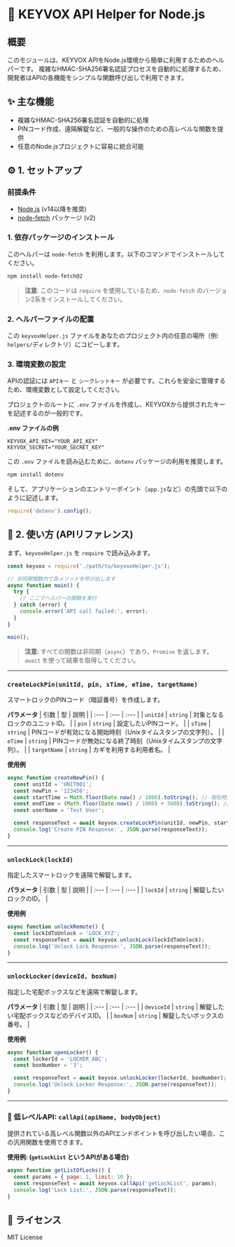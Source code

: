   # 🔑 KEYVOX API Helper for Node.js

## 概要

このモジュールは、KEYVOX APIをNode.js環境から簡単に利用するためのヘルパーです。
複雑なHMAC-SHA256署名認証プロセスを自動的に処理するため、開発者はAPIの各機能をシンプルな関数呼び出しで利用できます。

## ✨ 主な機能

* 複雑なHMAC-SHA256署名認証を自動的に処理
* PINコード作成、遠隔解錠など、一般的な操作のための高レベルな関数を提供
* 任意のNode.jsプロジェクトに容易に統合可能

## ⚙️ 1. セットアップ

### 前提条件

* [Node.js](https://nodejs.org/) (v14以降を推奨)
* [node-fetch](https://www.npmjs.com/package/node-fetch) パッケージ (v2)

### 1. 依存パッケージのインストール

このヘルパーは `node-fetch` を利用します。以下のコマンドでインストールしてください。

```bash
npm install node-fetch@2
```
> **注意**: このコードは `require` を使用しているため、`node-fetch` のバージョン2系をインストールしてください。

### 2. ヘルパーファイルの配置

この `keyvoxHelper.js` ファイルをあなたのプロジェクト内の任意の場所（例: `helpers/`ディレクトリ）にコピーします。

### 3. 環境変数の設定

APIの認証には `APIキー` と `シークレットキー` が必要です。これらを安全に管理するため、環境変数として設定してください。

プロジェクトのルートに `.env` ファイルを作成し、KEYVOXから提供されたキーを記述するのが一般的です。

**.env ファイルの例**
```
KEYVOX_API_KEY="YOUR_API_KEY"
KEYVOX_SECRET="YOUR_SECRET_KEY"
```

この `.env` ファイルを読み込むために、`dotenv` パッケージの利用を推奨します。

```bash
npm install dotenv
```

そして、アプリケーションのエントリーポイント（`app.js`など）の先頭で以下のように記述します。
```javascript
require('dotenv').config();
```

## 🚀 2. 使い方 (APIリファレンス)

まず、`keyvoxHelper.js` を `require` で読み込みます。

```javascript
const keyvox = require('./path/to/keyvoxHelper.js');

// 非同期関数内で各メソッドを呼び出します
async function main() {
  try {
    // ここでヘルパーの関数を実行
  } catch (error) {
    console.error('API call failed:', error);
  }
}

main();
```
> **注意**: すべての関数は非同期（`async`）であり、`Promise` を返します。`await` を使って結果を取得してください。

---

### `createLockPin(unitId, pin, sTime, eTime, targetName)`

スマートロックのPINコード（暗証番号）を作成します。

**パラメータ**
| 引数 | 型 | 説明 |
| :--- | :--- | :--- |
| `unitId` | `string` | 対象となるロックのユニットID。 |
| `pin` | `string` | 設定したいPINコード。 |
| `sTime` | `string` | PINコードが有効になる開始時刻（Unixタイムスタンプの文字列）。 |
| `eTime` | `string` | PINコードが無効になる終了時刻（Unixタイムスタンプの文字列）。 |
| `targetName` | `string` | カギを利用する利用者名。 |

**使用例**
```javascript
async function createNewPin() {
  const unitId = 'UNIT001';
  const newPin = '123456';
  const startTime = Math.floor(Date.now() / 1000).toString(); // 現在時刻
  const endTime = (Math.floor(Date.now() / 1000) + 3600).toString(); // 1時間後
  const userName = 'Test User';

  const responseText = await keyvox.createLockPin(unitId, newPin, startTime, endTime, userName);
  console.log('Create PIN Response:', JSON.parse(responseText));
}
```

---

### `unlockLock(lockId)`

指定したスマートロックを遠隔で解錠します。

**パラメータ**
| 引数 | 型 | 説明 |
| :--- | :--- | :--- |
| `lockId` | `string` | 解錠したいロックのID。 |

**使用例**
```javascript
async function unlockRemote() {
  const lockIdToUnlock = 'LOCK_XYZ';
  const responseText = await keyvox.unlockLock(lockIdToUnlock);
  console.log('Unlock Lock Response:', JSON.parse(responseText));
}
```

---

### `unlockLocker(deviceId, boxNum)`

指定した宅配ボックスなどを遠隔で解錠します。

**パラメータ**
| 引数 | 型 | 説明 |
| :--- | :--- | :--- |
| `deviceId` | `string` | 解錠したい宅配ボックスなどのデバイスID。 |
| `boxNum` | `string` | 解錠したいボックスの番号。 |

**使用例**
```javascript
async function openLocker() {
  const lockerId = 'LOCKER_ABC';
  const boxNumber = '3';

  const responseText = await keyvox.unlockLocker(lockerId, boxNumber);
  console.log('Unlock Locker Response:', JSON.parse(responseText));
}
```

---

### 🧰 低レベルAPI: `callApi(apiName, bodyObject)`

提供されている高レベル関数以外のAPIエンドポイントを呼び出したい場合、この汎用関数を使用できます。

**使用例: (`getLockList` というAPIがある場合)**
```javascript
async function getListOfLocks() {
  const params = { page: 1, limit: 10 };
  const responseText = await keyvox.callApi('getLockList', params);
  console.log('Lock List:', JSON.parse(responseText));
}
```

## 📄 ライセンス

MIT License